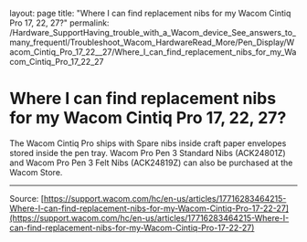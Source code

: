 layout: page
title: "Where I can find replacement nibs for my Wacom Cintiq Pro 17, 22, 27?"
permalink: /Hardware_SupportHaving_trouble_with_a_Wacom_device_See_answers_to_many_frequentl/Troubleshoot_Wacom_HardwareRead_More/Pen_Display/Wacom_Cintiq_Pro_17_22__27/Where_I_can_find_replacement_nibs_for_my_Wacom_Cintiq_Pro_17_22_27

# Where I can find replacement nibs for my Wacom Cintiq Pro 17, 22, 27?

The Wacom Cintiq Pro ships with Spare nibs inside craft paper envelopes stored inside the pen tray. Wacom Pro Pen 3 Standard Nibs (ACK24801Z) and Wacom Pro Pen 3 Felt Nibs (ACK24819Z) can also be purchased at the Wacom Store.

---
Source: [https://support.wacom.com/hc/en-us/articles/17716283464215-Where-I-can-find-replacement-nibs-for-my-Wacom-Cintiq-Pro-17-22-27](https://support.wacom.com/hc/en-us/articles/17716283464215-Where-I-can-find-replacement-nibs-for-my-Wacom-Cintiq-Pro-17-22-27)
